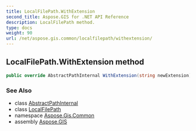 ```yaml
---
title: LocalFilePath.WithExtension
second_title: Aspose.GIS for .NET API Reference
description: LocalFilePath method. 
type: docs
weight: 90
url: /net/aspose.gis.common/localfilepath/withextension/
---
```

## LocalFilePath.WithExtension method

```csharp
public override AbstractPathInternal WithExtension(string newExtension)
```

### See Also

* class [AbstractPathInternal](../../abstractpathinternal/)
* class [LocalFilePath](../)
* namespace [Aspose.Gis.Common](../../localfilepath/)
* assembly [Aspose.GIS](../../../)


